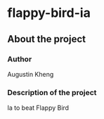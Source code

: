 # flappy-bird-ia

## About the project 

### Author
Augustin Kheng

### Description of the project
Ia to beat Flappy Bird